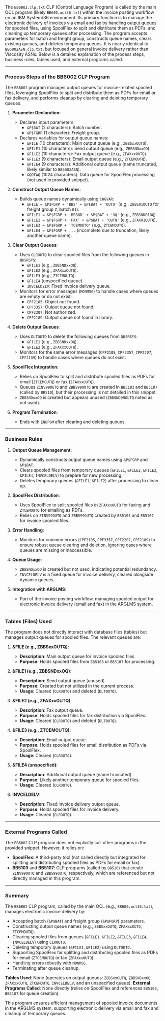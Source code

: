 The `BB6002.clp.txt` CLP (Control Language Program) is called by the main OCL program (likely `BB600.ocl36.txt`) within the invoice posting workflow on an IBM System/36 environment. Its primary function is to manage the electronic delivery of invoices via email and fax by handling output queues for spooled files, using SpoolFlex to split and distribute them as PDFs, and cleaning up temporary queues after processing. The program accepts parameters for batch and freight group, constructs queue names, clears existing queues, and deletes temporary queues. It is nearly identical to `BB6002ASN.clp.txt`, but focused on general invoice delivery rather than Viscosity ASNs. Below is a detailed explanation of the process steps, business rules, tables used, and external programs called.

---

### Process Steps of the BB6002 CLP Program

The `BB6002` program manages output queues for invoice-related spooled files, leveraging SpoolFlex to split and distribute them as PDFs for email or fax delivery, and performs cleanup by clearing and deleting temporary queues.

1. **Parameter Declaration**:
   - Declares input parameters:
     - `&P$BAT` (2 characters): Batch number.
     - `&P$FGRP` (1 character): Freight group.
   - Declares variables for output queue names:
     - `&FILE` (10 characters): Main output queue (e.g., `ZBBSxxOUTQ`).
     - `&FILE1` (10 characters): Send output queue (e.g., `ZBBSNDxxOQ`).
     - `&FILE2` (10 characters): Fax output queue (e.g., `ZFAXxxOUTQ`).
     - `&FILE3` (9 characters): Email output queue (e.g., `ZTCEMOUTQ`).
     - `&FILE4` (9 characters): Additional output queue (name truncated, likely similar to `BB6002ASN`).
     - `&QDTAQ` (1024 characters): Data queue for SpoolFlex processing (not used in provided snippet).

2. **Construct Output Queue Names**:
   - Builds queue names dynamically using `CHGVAR`:
     - `&FILE = &P$FGRP + 'BBS' + &P$BAT + 'OUTQ'` (e.g., `ZBBS01OUTQ` for freight group `Z`, batch `01`).
     - `&FILE1 = &P$FGRP + 'BBSND' + &P$BAT + 'OQ'` (e.g., `ZBBSND01OQ`).
     - `&FILE2 = &P$FGRP + 'FAX' + &P$BAT + 'OUTQ'` (e.g., `ZFAX01OUTQ`).
     - `&FILE3 = &P$FGRP + 'TCEMOUTQ'` (e.g., `ZTCEMOUTQ`).
     - `&FILE4 = &P$FGRP + ...` (incomplete due to truncation, likely another queue name).

3. **Clear Output Queues**:
   - Uses `CLROUTQ` to clear spooled files from the following queues in `QUSRSYS`:
     - `&FILE1` (e.g., `ZBBSNDxxOQ`).
     - `&FILE2` (e.g., `ZFAXxxOUTQ`).
     - `&FILE3` (e.g., `ZTCEMOUTQ`).
     - `&FILE4` (unspecified queue).
     - `INVCELDELV`: Fixed invoice delivery queue.
   - Monitors for error messages (`MONMSG`) to handle cases where queues are empty or do not exist:
     - `CPF2105`: Object not found.
     - `CPF3357`: Output queue not found.
     - `CPF2207`: Not authorized.
     - `CPF2189`: Output queue not found in library.

4. **Delete Output Queues**:
   - Uses `DLTOUTQ` to delete the following queues from `QUSRSYS`:
     - `&FILE1` (e.g., `ZBBSNDxxOQ`).
     - `&FILE2` (e.g., `ZFAXxxOUTQ`).
   - Monitors for the same error messages (`CPF2105`, `CPF3357`, `CPF2207`, `CPF2189`) to handle cases where queues do not exist.

5. **SpoolFlex Integration**:
   - Relies on SpoolFlex to split and distribute spooled files as PDFs for email (`ZTCEMOUTQ`) or fax (`ZFAXxxOUTQ`).
   - Queues `ZINV99OUTQ` and `ZBBS99OUTQ` are created in `BB5103` and `BB5107` (called by `BB510`), but their processing is not detailed in this snippet.
   - `ZBBSNDxxOQ` is created but appears unused (`ZBBSND99OUTQ` noted as not used).

6. **Program Termination**:
   - Ends with `ENDPGM` after clearing and deleting queues.

---

### Business Rules

1. **Output Queue Management**:
   - Dynamically constructs output queue names using `&P$FGRP` and `&P$BAT`.
   - Clears spooled files from temporary queues (`&FILE1`, `&FILE2`, `&FILE3`, `&FILE4`, `INVCELDELV`) to prepare for new processing.
   - Deletes temporary queues (`&FILE1`, `&FILE2`) after processing to clean up.

2. **SpoolFlex Distribution**:
   - Uses SpoolFlex to split spooled files in `ZFAXxxOUTQ` for faxing and `ZTCEMOUTQ` for emailing as PDFs.
   - Relies on `ZINV99OUTQ` and `ZBBS99OUTQ` created by `BB5103` and `BB5107` for invoice spooled files.

3. **Error Handling**:
   - Monitors for common errors (`CPF2105`, `CPF3357`, `CPF2207`, `CPF2189`) to ensure robust queue clearing and deletion, ignoring cases where queues are missing or inaccessible.

4. **Queue Usage**:
   - `ZBBSNDxxOQ` is created but not used, indicating potential redundancy.
   - `INVCELDELV` is a fixed queue for invoice delivery, cleared alongside dynamic queues.

5. **Integration with ARGLMS**:
   - Part of the invoice posting workflow, managing spooled output for electronic invoice delivery (email and fax) in the ARGLMS system.

---

### Tables (Files) Used

The program does not directly interact with database files (tables) but manages output queues for spooled files. The relevant queues are:

1. **&FILE (e.g., ZBBSxxOUTQ)**:
   - **Description**: Main output queue for invoice spooled files.
   - **Purpose**: Holds spooled files from `BB5103` or `BB5107` for processing.

2. **&FILE1 (e.g., ZBBSNDxxOQ)**:
   - **Description**: Send output queue (unused).
   - **Purpose**: Created but not utilized in the current process.
   - **Usage**: Cleared (`CLROUTQ`) and deleted (`DLTOUTQ`).

3. **&FILE2 (e.g., ZFAXxxOUTQ)**:
   - **Description**: Fax output queue.
   - **Purpose**: Holds spooled files for fax distribution via SpoolFlex.
   - **Usage**: Cleared (`CLROUTQ`) and deleted (`DLTOUTQ`).

4. **&FILE3 (e.g., ZTCEMOUTQ)**:
   - **Description**: Email output queue.
   - **Purpose**: Holds spooled files for email distribution as PDFs via SpoolFlex.
   - **Usage**: Cleared (`CLROUTQ`).

5. **&FILE4 (unspecified)**:
   - **Description**: Additional output queue (name truncated).
   - **Purpose**: Likely another temporary queue for spooled files.
   - **Usage**: Cleared (`CLROUTQ`).

6. **INVCELDELV**:
   - **Description**: Fixed invoice delivery output queue.
   - **Purpose**: Holds spooled files for invoice delivery.
   - **Usage**: Cleared (`CLROUTQ`).

---

### External Programs Called

The `BB6002` CLP program does not explicitly call other programs in the provided snippet. However, it relies on:
- **SpoolFlex**: A third-party tool (not called directly but integrated for splitting and distributing spooled files as PDFs for email or fax).
- **BB5103** and **BB5107**: CLP programs (called by `BB510`) that create `ZINV99OUTQ` and `ZBBS99OUTQ`, respectively, which are referenced but not directly managed in this program.

---

### Summary

The `BB6002` CLP program, called by the main OCL (e.g., `BB600.ocl36.txt`), manages electronic invoice delivery by:
- Accepting batch (`&P$BAT`) and freight group (`&P$FGRP`) parameters.
- Constructing output queue names (e.g., `ZBBSxxOUTQ`, `ZFAXxxOUTQ`, `ZTCEMOUTQ`).
- Clearing spooled files from queues (`&FILE1`, `&FILE2`, `&FILE3`, `&FILE4`, `INVCELDELV`) using `CLROUTQ`.
- Deleting temporary queues (`&FILE1`, `&FILE2`) using `DLTOUTQ`.
- Supporting SpoolFlex for splitting and distributing spooled files as PDFs for email (`ZTCEMOUTQ`) or fax (`ZFAXxxOUTQ`).
- Handling errors robustly with `MONMSG`.
- Terminating after queue cleanup.

**Tables Used**: None (operates on output queues: `ZBBSxxOUTQ`, `ZBBSNDxxOQ`, `ZFAXxxOUTQ`, `ZTCEMOUTQ`, `INVCELDELV`, and an unspecified queue).
**External Programs Called**: None directly (relies on SpoolFlex and references `BB5103`, `BB5107` for queue creation).

This program ensures efficient management of spooled invoice documents in the ARGLMS system, supporting electronic delivery via email and fax and cleanup of temporary queues.
